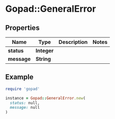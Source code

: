 # Gopad::GeneralError

## Properties

| Name | Type | Description | Notes |
| ---- | ---- | ----------- | ----- |
| **status** | **Integer** |  |  |
| **message** | **String** |  |  |

## Example

```ruby
require 'gopad'

instance = Gopad::GeneralError.new(
  status: null,
  message: null
)
```


